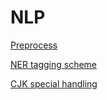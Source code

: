 # NLP

[Preprocess](NLP%20656ed215e92c418fa025bab6ca17a037/Preprocess%203c81b05b1a27424ba14222704d2ab813.md)

[NER tagging scheme](NLP%20656ed215e92c418fa025bab6ca17a037/NER%20tagging%20scheme%20ecd78e979f5d4113b25ed98c27974f07.md)

[CJK special handling](NLP%20656ed215e92c418fa025bab6ca17a037/CJK%20special%20handling%20bbb40773352e41ada00522840557a5aa.md)